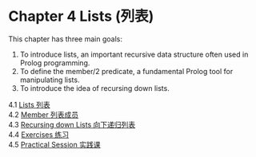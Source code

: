 # Chapter 4 Lists (列表)

This chapter has three main goals:

1. To introduce lists, an important recursive data structure often used in Prolog programming.
2. To define the member/2 predicate, a fundamental Prolog tool for manipulating lists.
3. To introduce the idea of recursing down lists.


4.1 [Lists 列表](./ch4/c4s1.md)<br>
4.2 [Member 列表成员](./ch4/c4s2.md)<br>
4.3 [Recursing down Lists 向下递归列表](./ch4/c4s3.md)<br>
4.4 [Exercises 练习](./ch4/c4s4.md)<br>
4.5 [Practical Session 实践课](./ch4/c4s5.md)<br>
